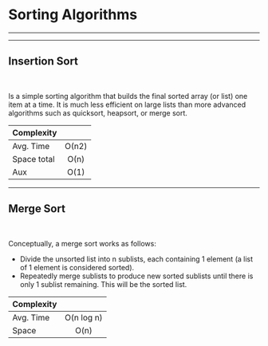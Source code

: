 Sorting Algorithms
====================
-------
-------

Insertion Sort
---------------------
<br/> 

Is a simple sorting algorithm that builds the final sorted array (or list) one item at a time. It is much less efficient on large lists than more advanced algorithms such as quicksort, heapsort, or merge sort.


|Complexity|            |
|----------|:-------------:|
| Avg. Time |  О(n2)  |
| Space total |    О(n)    |
| Aux | О(1)  |
 
 -------
 Merge Sort
---------------------
<br/> 

Conceptually, a merge sort works as follows:

* Divide the unsorted list into n sublists, each containing 1 element (a list of 1 element is considered sorted).
*	Repeatedly merge sublists to produce new sorted sublists until there is only 1 sublist remaining. This will be the sorted list.


|Complexity|            |
|----------|:-------------:|
| Avg. Time |  O(n log n)  |
| Space |    O(n)    |